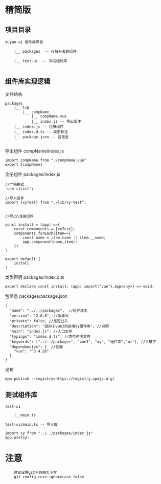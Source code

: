 # 精简版

## 项目目录

```
xuyan-ui 组件库项目

    |__ packages  -- 存放开发的组件

    |__ test-ui  -- 测试组件库
    
```



## 组件库实现逻辑

文件结构

```
packages
	|__ lib
		|__ compName
            |__ compName.vue
            |__ index.js -- 导出组件
    |__ index.js -- 注册组件
    |__ index.d.ts -- 类型标注
    |__ package.json -- 包信息
	
```

导出组件 compName/index.js

```
import compName from "./compName.vue"
export {compName}
```

注册组件 packages/index.js

```
//严格模式
'use strict';

//导入组件
import {xyTest} from "./lib/xy-test";


//导出\注册组件

const install = (app) =>{
    const components = [xyTest];
    components.forEach(item=>{
        const name = item.name || item.__name;
        app.component(name,item);
    })
}

export default {
    install
}
```

类型声明 packages/index.d.ts

```
export declare const install: (app: import("vue").App<any>) => void;
```

包信息 packages/package.json

```
{
  "name": "../../packages",  //组件库名
  "version": "2.0.8", //版本号
  "private": false, //是否公共
  "description": "适用于vue3的前端xy组件库", //说明
  "main": "index.js", //入口文件
  "typings": "index.d.ts", //类型声明文件
  "keywords": ["../../packages", "vue3", "xy", "组件库","ui"], //关键字
  "dependencies": {  //依赖
    "vue": "^3.4.26"
  }
}
```

发布

```
npm publish --registry=https://registry.npmjs.org/
```

## 测试组件库
```
test-ui

    |__main.ts

test-ui/main.ts -- 导入库
```


```
import xy from "../../packages/index.js"
app.use(xy)
```

# 注意
```
    建议设置git不忽略大小写
    git config core.ignorecase false 
```